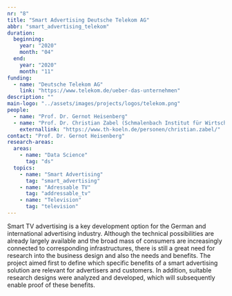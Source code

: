 ```yaml
---
nr: "8"
title: "Smart Advertising Deutsche Telekom AG"
abbr: "smart_advertising_telekom"
duration:
  beginning: 
    year: "2020"
    month: "04"
  end: 
    year: "2020"
    month: "11"
funding:
  - name: "Deutsche Telekom AG"
    link: "https://www.telekom.de/ueber-das-unternehmen"
description: ""
main-logo: "../assets/images/projects/logos/telekom.png"
people: 
  - name: "Prof. Dr. Gernot Heisenberg"
  - name: "Prof. Dr. Christian Zabel (Schmalenbach Institut für Wirtschaftswissenschaften der TH Köln)"
    externallink: "https://www.th-koeln.de/personen/christian.zabel/"
contact: "Prof. Dr. Gernot Heisenberg"
research-areas:
  areas: 
    - name: "Data Science"
      tag: "ds"
  topics:
    - name: "Smart Advertising"
      tag: "smart_advertising"
    - name: "Adressable TV"
      tag: "addressable_tv"
    - name: "Television"
      tag: "television"
---
```

Smart TV advertising is a key development option for the German and international advertising industry. Although the technical possibilities are already largely available and the broad mass of consumers are increasingly connected to corresponding infrastructures, there is still a great need for research into the business design and also the needs and benefits.
The project aimed first to define which specific benefits of a smart advertising solution are relevant for advertisers and customers. In addition, suitable research designs were analyzed and developed, which will subsequently enable proof of these benefits.